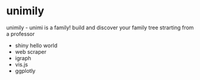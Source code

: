 # unimily
unimily - unimi is a family! build and discover your family tree strarting from a professor

- shiny hello world
- web scraper
- igraph
- vis.js
- ggplotly
